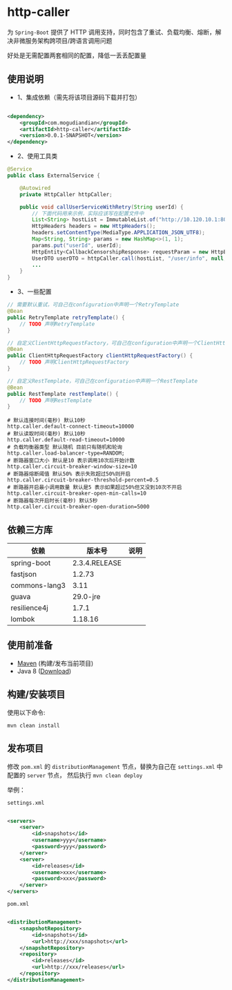 # http-caller

为 `Spring-Boot` 提供了 HTTP 调用支持，同时包含了重试、负载均衡、熔断，解决非微服务架构跨项目/跨语言调用问题

好处是无需配置两套相同的配置，降低一丢丢配置量

## 使用说明

- 1、集成依赖（需先将该项目源码下载并打包）

```xml

<dependency>
    <groupId>com.mogudiandian</groupId>
    <artifactId>http-caller</artifactId>
    <version>0.0.1-SNAPSHOT</version>
</dependency>
```

- 2、使用工具类

```java
@Service
public class ExternalService {

    @Autowired
    private HttpCaller httpCaller;

    public void callUserServiceWithRetry(String userId) {
        // 下面代码用来示例，实际应该写在配置文件中
        List<String> hostList = ImmutableList.of("http://10.120.10.1:8087", "10.120.10.1:8087");
        HttpHeaders headers = new HttpHeaders();
        headers.setContentType(MediaType.APPLICATION_JSON_UTF8);
        Map<String, String> params = new HashMap<>(1, 1);
        params.put("userId", userId);
        HttpEntity<CallbackCensorshipResponse> requestParam = new HttpEntity<>(params, headers);
        UserDTO userDTO = httpCaller.call(hostList, "/user/info", null, HttpMethod.POST, requestParam, UserDTO.class);
        ...
    }
}
```

- 3、一些配置
```java
// 需要默认重试，可自己在configuration中声明一个RetryTemplate
@Bean
public RetryTemplate retryTemplate() {
    // TODO 声明RetryTemplate
}

// 自定义ClientHttpRequestFactory，可自己在configuration中声明一个ClientHttpRequestFactory
@Bean
public ClientHttpRequestFactory clientHttpRequestFactory() {
    // TODO 声明ClientHttpRequestFactory
}

// 自定义RestTemplate，可自己在configuration中声明一个RestTemplate
@Bean
public RestTemplate restTemplate() {
    // TODO 声明RestTemplate
}
```

```properties
# 默认连接时间(毫秒) 默认10秒
http.caller.default-connect-timeout=10000
# 默认读取时间(毫秒) 默认10秒
http.caller.default-read-timeout=10000
# 负载均衡器类型 默认随机 目前只有随机和轮询
http.caller.load-balancer-type=RANDOM;
# 断路器窗口大小 默认是10 表示调用10次后开始计数
http.caller.circuit-breaker-window-size=10
# 断路器熔断阈值 默认50% 表示失败超过50%则开启
http.caller.circuit-breaker-threshold-percent=0.5
# 断路器开启最小调用数量 默认是5 表示如果超过50%但又没到10次不开启
http.caller.circuit-breaker-open-min-calls=10
# 断路器每次开启时长(毫秒) 默认5秒
http.caller.circuit-breaker-open-duration=5000
```

## 依赖三方库

| 依赖            | 版本号           | 说明  |
|---------------|---------------|-----|
| spring-boot   | 2.3.4.RELEASE |     |
| fastjson      | 1.2.73        |     |
| commons-lang3 | 3.11          |     |
| guava         | 29.0-jre      |     |
| resilience4j  | 1.7.1         |     |
| lombok        | 1.18.16       |     |

## 使用前准备

- [Maven](https://maven.apache.org/) (构建/发布当前项目)
- Java 8 ([Download](https://adoptopenjdk.net/releases.html?variant=openjdk8))

## 构建/安装项目

使用以下命令:

`mvn clean install`

## 发布项目

修改 `pom.xml` 的 `distributionManagement` 节点，替换为自己在 `settings.xml` 中 配置的 `server` 节点，
然后执行 `mvn clean deploy`

举例：

`settings.xml`

```xml

<servers>
    <server>
        <id>snapshots</id>
        <username>yyy</username>
        <password>yyy</password>
    </server>
    <server>
        <id>releases</id>
        <username>xxx</username>
        <password>xxx</password>
    </server>
</servers>
```

`pom.xml`

```xml

<distributionManagement>
    <snapshotRepository>
        <id>snapshots</id>
        <url>http://xxx/snapshots</url>
    </snapshotRepository>
    <repository>
        <id>releases</id>
        <url>http://xxx/releases</url>
    </repository>
</distributionManagement>
```
